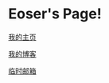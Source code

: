 # Eoser's Page!

[我的主页](http://eoser.wang)

[我的博客](http://blog.eoser.wang)

[临时邮箱](http://mail.eoser.wang)
